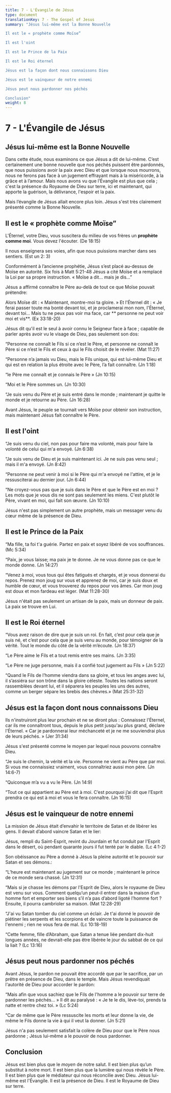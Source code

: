 ```yaml
---
title: 7 - L'Évangile de Jésus
type: document
translationKey: 7 - The Gospel of Jesus
summary: "Jésus lui-même est la Bonne Nouvelle	

Il est le « prophète comme Moïse”	

Il est l'oint	

Il est le Prince de la Paix	

Il est le Roi éternel	

Jésus est la façon dont nous connaissons Dieu	

Jésus est le vainqueur de notre ennemi	

Jésus peut nous pardonner nos péchés	

Conclusion"
weight: 8
---
```

# 7 - L'Évangile de Jésus

## Jésus lui-même est la Bonne Nouvelle

Dans cette étude, nous examinons ce que Jésus a dit de lui-même. C’est certainement une bonne nouvelle que nos péchés puissent être pardonnés, que nous puissions avoir la paix avec Dieu et que lorsque nous mourrons, nous ne ferons pas face à un jugement effrayant mais à la miséricorde, à la grâce et à l’amour. Mais nous avons vu que l’Évangile est plus que cela ; c'est la présence du Royaume de Dieu sur terre, ici et maintenant, qui apporte la guérison, la délivrance, l'espoir et la paix.

Mais l’évangile de Jésus allait encore plus loin. Jésus s'est très clairement présenté comme la Bonne Nouvelle.

## Il est le « prophète comme Moïse”

L'Éternel, votre Dieu, vous suscitera du milieu de vos frères un **prophète comme moi**. Vous devez l'écouter. (De 18:15)

Il nous enseignera ses voies, afin que nous puissions marcher dans ses sentiers. (Est un 2: 3)

Conformément à l’ancienne prophétie, Jésus s’est placé au-dessus de Moïse en autorité. Six fois à Matt 5:21-48 Jésus a cité Moïse et a remplacé la Loi par sa propre instruction. « Moïse a dit… mais je dis…”

Jésus a affirmé connaître le Père au-delà de tout ce que Moïse pouvait prétendre:

Alors Moïse dit : « Maintenant, montre-moi ta gloire. » Et l'Éternel dit : « Je ferai passer toute ma bonté devant toi, et je proclamerai mon nom, l'Éternel, devant toi... Mais tu ne peux pas voir ma face, car ** personne ne peut voir moi et vis**. (Ex 33:18-20)

Jésus dit qu'il est le seul à avoir connu le Seigneur face à face ; capable de parler après avoir vu le visage de Dieu, pas seulement son dos:

“Personne ne connaît le Fils si ce n’est le Père, et personne ne connaît le Père si ce n’est le Fils et ceux à qui le Fils choisit de le révéler. (Mat 11:27)

“Personne n’a jamais vu Dieu, mais le Fils unique, qui est lui-même Dieu et qui est en relation la plus étroite avec le Père, l’a fait connaître. (Jn 1:18)

“le Père me connaît et je connais le Père » (Jn 10:15)

“Moi et le Père sommes un. (Jn 10:30)

“Je suis venu du Père et je suis entré dans le monde ; maintenant je quitte le monde et je retourne au Père. (Jn 16:28)

Avant Jésus, le peuple se tournait vers Moïse pour obtenir son instruction, mais maintenant Jésus fait connaître le Père.

## Il est l'oint

“Je suis venu du ciel, non pas pour faire ma volonté, mais pour faire la volonté de celui qui m'a envoyé. (Jn 6:38)

“Je suis venu de Dieu et je suis maintenant ici. Je ne suis pas venu seul ; mais il m'a envoyé. (Jn 8:42)

“Personne ne peut venir à moi si le Père qui m'a envoyé ne l'attire, et je le ressusciterai au dernier jour. (Jn 6:44)

“Ne croyez-vous pas que je suis dans le Père et que le Père est en moi ? Les mots que je vous dis ne sont pas seulement les miens. C'est plutôt le Père, vivant en moi, qui fait son œuvre. (Jn 10:10)

Jésus n'est pas simplement un autre prophète, mais un messager venu du cœur même de la présence de Dieu.

## Il est le Prince de la Paix

“Ma fille, ta foi t'a guérie. Partez en paix et soyez libéré de vos souffrances. (Mc 5:34)

“Paix, je vous laisse; ma paix je te donne. Je ne vous donne pas ce que le monde donne. (Jn 14:27)

“Venez à moi, vous tous qui êtes fatigués et chargés, et je vous donnerai du repos. Prenez mon joug sur vous et apprenez de moi, car je suis doux et humble de cœur, et vous trouverez du repos pour vos âmes. Car mon joug est doux et mon fardeau est léger. (Mat 11:28-30)

Jésus n'était pas seulement un artisan de la paix, mais un donneur de paix. La paix se trouve en Lui.

## Il est le Roi éternel

“Vous avez raison de dire que je suis un roi. En fait, c’est pour cela que je suis né, et c’est pour cela que je suis venu au monde, pour témoigner de la vérité. Tout le monde du côté de la vérité m’écoute. (Jn 18:37)

“Le Père aime le Fils et a tout remis entre ses mains. (Jn 3:35)

“Le Père ne juge personne, mais il a confié tout jugement au Fils » (Jn 5:22)

“Quand le Fils de l’homme viendra dans sa gloire, et tous les anges avec lui, il s’assiéra sur son trône dans la gloire céleste. Toutes les nations seront rassemblées devant lui, et il séparera les peuples les uns des autres, comme un berger sépare les brebis des chèvres.» (Mat 25:31-32)

## Jésus est la façon dont nous connaissons Dieu

Ils n'instruiront plus leur prochain et ne se diront plus : Connaissez l'Éternel, car ils me connaîtront tous, depuis le plus petit jusqu'au plus grand, déclare l'Éternel. « Car je pardonnerai leur méchanceté et je ne me souviendrai plus de leurs péchés. » (Jer 31:34)

Jésus s'est présenté comme le moyen par lequel nous pouvons connaître Dieu.

“Je suis le chemin, la vérité et la vie. Personne ne vient au Père que par moi. Si vous me connaissiez vraiment, vous connaîtriez aussi mon père. (Jn 14:6-7)

“Quiconque m’a vu a vu le Père. (Jn 14:9)

“Tout ce qui appartient au Père est à moi. C’est pourquoi j’ai dit que l’Esprit prendra ce qui est à moi et vous le fera connaître. (Jn 16:15)

## Jésus est le vainqueur de notre ennemi

La mission de Jésus était d’envahir le territoire de Satan et de libérer les gens. Il devait d’abord vaincre Satan et le lier:

Jésus, rempli du Saint-Esprit, revint du Jourdain et fut conduit par l'Esprit dans le désert, où pendant quarante jours il fut tenté par le diable. (Lc 4:1-2)

Son obéissance au Père a donné à Jésus la pleine autorité et le pouvoir sur Satan et ses démons.:

“L’heure est maintenant au jugement sur ce monde ; maintenant le prince de ce monde sera chassé. (Jn 12:31)

“Mais si je chasse les démons par l'Esprit de Dieu, alors le royaume de Dieu est venu sur vous. Comment quelqu’un peut-il entrer dans la maison d’un homme fort et emporter ses biens s’il n’a pas d’abord ligoté l’homme fort ? Ensuite, il pourra cambrioler sa maison. (Mat 12:28-29)

“J'ai vu Satan tomber du ciel comme un éclair. Je t'ai donné le pouvoir de piétiner les serpents et les scorpions et de vaincre toute la puissance de l'ennemi ; rien ne vous fera de mal. (Lc 10:18-19)

“Cette femme, fille d’Abraham, que Satan a tenue liée pendant dix-huit longues années, ne devrait-elle pas être libérée le jour du sabbat de ce qui la liait ? (Lc 13:16)

## Jésus peut nous pardonner nos péchés

Avant Jésus, le pardon ne pouvait être accordé que par le sacrifice, par un prêtre en présence de Dieu, dans le temple. Mais Jésus revendiquait l'autorité de Dieu pour accorder le pardon:

“Mais afin que vous sachiez que le Fils de l'homme a le pouvoir sur terre de pardonner les péchés… » Il dit au paralysé : « Je te le dis, lève-toi, prends ta natte et rentre chez toi. » (Lc 5:24)

“Car de même que le Père ressuscite les morts et leur donne la vie, de même le Fils donne la vie à qui il veut la donner. (Jn 5:21)

Jésus n'a pas seulement satisfait la colère de Dieu pour que le Père nous pardonne ; Jésus lui-même a le pouvoir de nous pardonner.

## Conclusion

Jésus est bien plus que le *moyen* de notre salut. Il est bien plus qu’un substitut à notre mort. Il est bien plus que la lumière qui nous révèle le Père. Il est bien plus que le médiateur qui nous réconcilie avec Dieu. Jésus lui-même est l'Évangile. Il est la présence de Dieu. Il est le Royaume de Dieu sur terre.
